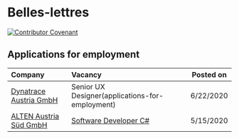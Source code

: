# Belles-lettres

[![Contributor Covenant](https://img.shields.io/badge/Contributor%20Covenant-v2.0%20adopted-ff69b4.svg?style=for-the-badge)](https://github.com/nikita-sharov/.github/blob/master/CODE_OF_CONDUCT.md)

## Applications for employment

|Company|Vacancy|Posted on|
|:----------|:-------|:---------------:|
|[Dynatrace Austria GmbH](https://www.dynatrace.com/)|Senior UX Designer(applications-for-employment)|6/22/2020|
|[ALTEN Austria Süd GmbH](https://www.alten.at)|[Software Developer C#](applications-for-employment/alten/software-developer-csharp/motivational-letter.md)|5/15/2020|
